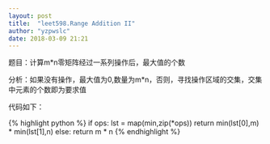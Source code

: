 ```yaml
---
layout: post
title:  "leet598.Range Addition II"
author: "yzpwslc"
date: 2018-03-09 21:21
---
```


<p>题目：计算m*n零矩阵经过一系列操作后，最大值的个数</p>
<p>分析：如果没有操作，最大值为0,数量为m*n，否则，寻找操作区域的交集，交集中元素的个数即为要求值</p>
<p>代码如下：</p>
{% highlight python %}
        if ops:
            lst = map(min,zip(*ops))
            return min(lst[0],m) * min(lst[1],n)
        else:
            return m * n
{% endhighlight %}
